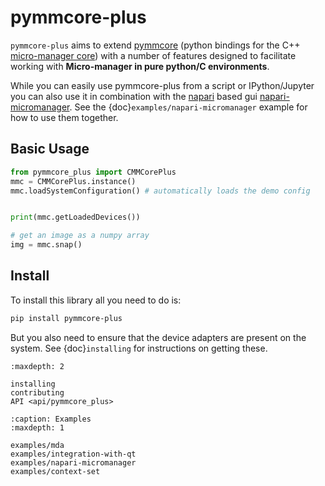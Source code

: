 # pymmcore-plus

`pymmcore-plus` aims to extend [pymmcore](https://github.com/micro-manager/pymmcore) (python bindings for the C++ [micro-manager core](https://github.com/micro-manager/mmCoreAndDevices/)) with a number of features designed to facilitate working with **Micro-manager in pure python/C environments**.

While you can easily use pymmcore-plus from a script or IPython/Jupyter you can also use it in combination with the [napari](https://napari.org/) based gui [napari-micromanager](https://github.com/pymmcore-plus/napari-micromanager#napari-micromanager). See the {doc}`examples/napari-micromanager` example for how to use them together.

## Basic Usage

```python
from pymmcore_plus import CMMCorePlus
mmc = CMMCorePlus.instance()
mmc.loadSystemConfiguration() # automatically loads the demo config


print(mmc.getLoadedDevices())

# get an image as a numpy array
img = mmc.snap()
```

## Install
To install this library all you need to do is:

```bash
pip install pymmcore-plus
```

But you also need to ensure that the device adapters are present on the system. See {doc}`installing` for instructions on getting these.


```{toctree}
:maxdepth: 2

installing
contributing
API <api/pymmcore_plus>
```

```{toctree}
:caption: Examples
:maxdepth: 1

examples/mda
examples/integration-with-qt
examples/napari-micromanager
examples/context-set
```
